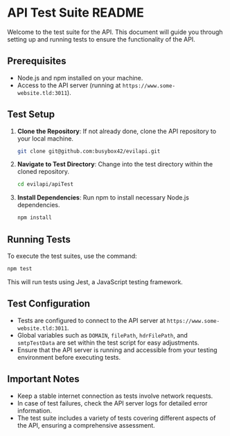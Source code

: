 # API Test Suite README

Welcome to the test suite for the API. This document will guide you through setting up and running tests to ensure the functionality of the API.

## Prerequisites

- Node.js and npm installed on your machine.
- Access to the API server (running at `https://www.some-website.tld:3011`).

## Test Setup

1. **Clone the Repository**: If not already done, clone the API repository to your local machine.

   ```bash
   git clone git@github.com:busybox42/evilapi.git
   ```

2. **Navigate to Test Directory**: Change into the test directory within the cloned repository.

   ```bash
   cd evilapi/apiTest
   ```

3. **Install Dependencies**: Run npm to install necessary Node.js dependencies.
   ```bash
   npm install
   ```

## Running Tests

To execute the test suites, use the command:

```bash
npm test
```

This will run tests using Jest, a JavaScript testing framework.

## Test Configuration

- Tests are configured to connect to the API server at `https://www.some-website.tld:3011`.
- Global variables such as `DOMAIN`, `filePath`, `hdrFilePath`, and `smtpTestData` are set within the test script for easy adjustments.
- Ensure that the API server is running and accessible from your testing environment before executing tests.

## Important Notes

- Keep a stable internet connection as tests involve network requests.
- In case of test failures, check the API server logs for detailed error information.
- The test suite includes a variety of tests covering different aspects of the API, ensuring a comprehensive assessment.
